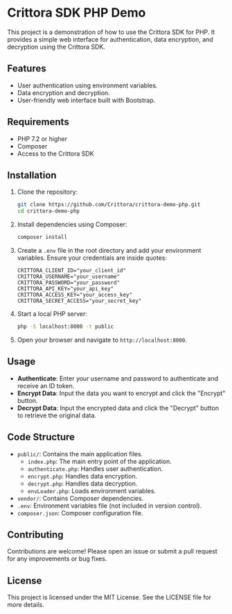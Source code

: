 # Crittora SDK PHP Demo

This project is a demonstration of how to use the Crittora SDK for PHP. It provides a simple web interface for authentication, data encryption, and decryption using the Crittora SDK.

## Features

- User authentication using environment variables.
- Data encryption and decryption.
- User-friendly web interface built with Bootstrap.

## Requirements

- PHP 7.2 or higher
- Composer
- Access to the Crittora SDK

## Installation

1. Clone the repository:

   ```bash
   git clone https://github.com/Crittora/crittora-demo-php.git
   cd crittora-demo-php
   ```

2. Install dependencies using Composer:

   ```bash
   composer install
   ```

3. Create a `.env` file in the root directory and add your environment variables. Ensure your credentials are inside quotes:

   ```plaintext
   CRITTORA_CLIENT_ID="your_client_id"
   CRITTORA_USERNAME="your_username"
   CRITTORA_PASSWORD="your_password"
   CRITTORA_API_KEY="your_api_key"
   CRITTORA_ACCESS_KEY="your_access_key"
   CRITTORA_SECRET_ACCESS="your_secret_key"

   ```

4. Start a local PHP server:

   ```bash
   php -S localhost:8000 -t public
   ```

5. Open your browser and navigate to `http://localhost:8000`.

## Usage

- **Authenticate**: Enter your username and password to authenticate and receive an ID token.
- **Encrypt Data**: Input the data you want to encrypt and click the "Encrypt" button.
- **Decrypt Data**: Input the encrypted data and click the "Decrypt" button to retrieve the original data.

## Code Structure

- `public/`: Contains the main application files.
  - `index.php`: The main entry point of the application.
  - `authenticate.php`: Handles user authentication.
  - `encrypt.php`: Handles data encryption.
  - `decrypt.php`: Handles data decryption.
  - `envLoader.php`: Loads environment variables.
- `vendor/`: Contains Composer dependencies.
- `.env`: Environment variables file (not included in version control).
- `composer.json`: Composer configuration file.

## Contributing

Contributions are welcome! Please open an issue or submit a pull request for any improvements or bug fixes.

## License

This project is licensed under the MIT License. See the LICENSE file for more details.

